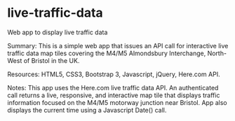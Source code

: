 # live-traffic-data
Web app to display live traffic data

Summary: This is a simple web app that issues an API call for interactive live traffic data map tiles covering the M4/M5 Almondsbury Interchange, North-West of Bristol in the UK.

Resources: HTML5, CSS3, Bootstrap 3, Javascript, jQuery, Here.com API.

Notes: This app uses the Here.com live traffic data API. An authenticated call returns a live, responsive, and interactive map tile that displays traffic information focused on the M4/M5 motorway junction near Bristol. App also displays the current time using a Javascript Date() call.

